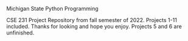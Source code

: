Michigan State Python Programming

CSE 231 Project Repository from fall semester of 2022. Projects 1-11 included.
Thanks for looking and hope you enjoy. Projects 5 and 6 are unfinished.
